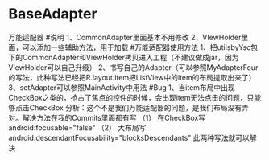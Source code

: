 # BaseAdapter
万能适配器
#说明
1、CommonAdapter里面基本不用修改
2、VIewHolder里面，可以添加一些辅助方法，用于加载
#万能适配器使用方法
1、把utilsbyYsc包下的CommonAdapter和ViewHolder拷贝进入工程（不建议做成jar，因为ViewHolder可以自己升级）
2、书写自己的Adapter（可以参照MyAdapterFour的写法，此种写法已经把R.layout.item把ListView中的item的布局提取出来了）
3、setAdapter可以参照MainActivity中用法
#Bug
1、当item布局中出现CheckBox之类的，抢占了焦点的控件的时候，会出现item无法点击的问题，只能够点击CheckBox
分析：这个不是我们万能适配器的问题，是我们布局没有弄对。解决方法在我的Commits里面都有写
（1） 在CheckBox写 android:focusable="false"
（2） 大布局写   android:descendantFocusability="blocksDescendants"
此两种写法就可以解决